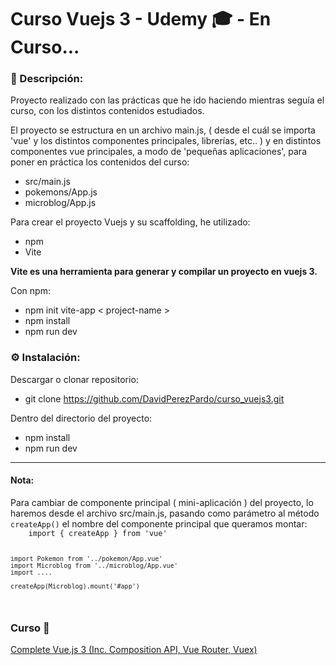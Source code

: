 # Curso Vuejs 3 - Udemy 🎓 - En Curso...
### 📜 Descripción:
<p>Proyecto realizado con las prácticas que he ido haciendo mientras seguía el curso, con los distintos contenidos estudiados.</p>

<p>El proyecto se estructura en un archivo main.js, ( desde el cuál se importa 'vue' y los distintos componentes principales, librerías, etc.. )
  y en distintos componentes vue principales, a modo de 'pequeñas aplicaciones', para poner en práctica los contenidos del curso:</p>

*   src/main.js
*   pokemons/App.js
*   microblog/App.js

<p>Para crear el proyecto Vuejs y su scaffolding, he utilizado:</p>

*   npm
*   Vite

<strong>Vite es una herramienta para generar y compilar un proyecto en vuejs 3.</strong>

<p>Con npm:</p>

*   npm init vite-app < project-name >
*   npm install
*   npm run dev

### ⚙ Instalación:

Descargar o clonar repositorio:
* git clone https://github.com/DavidPerezPardo/curso_vuejs3.git
  
<p> Dentro del directorio del proyecto:</p>

* npm install
* npm run dev

<hr>

#### Nota:
<p>Para cambiar de componente principal ( mini-aplicación ) del proyecto, lo haremos desde el archivo src/main.js, pasando como parámetro al método <code>createApp()</code> el nombre del componente principal que queramos montar:

<code>
    import { createApp } from 'vue'

    import Pokemon from '../pokemon/App.vue'
    import Microblog from '../microblog/App.vue'
    import ....
    
    createApp(Microblog).mount('#app')
</code>

### Curso 🔎 
<a href="https://www.udemy.com/course/complete-vuejs-3-crash-course-composition-api-vue-router-vuex/" target="_blank">Complete Vue.js 3 (Inc. Composition API, Vue Router, Vuex)</a>
